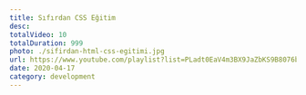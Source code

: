 ```yaml
---
title: Sıfırdan CSS Eğitim
desc:
totalVideo: 10
totalDuration: 999
photo: ./sifirdan-html-css-egitimi.jpg
url: https://www.youtube.com/playlist?list=PLadt0EaV4m3BX9JaZbKS9B8076bruv93Y
date: 2020-04-17
category: development
---
```

